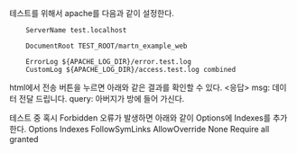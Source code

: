 테스트를 위해서 apache를 다음과 같이 설정한다.

        ServerName test.localhost

        DocumentRoot TEST_ROOT/martn_example_web

        ErrorLog ${APACHE_LOG_DIR}/error.test.log
        CustomLog ${APACHE_LOG_DIR}/access.test.log combined

html에서 전송 버튼을 누르면 아래와 같은 결과를 확인할 수 있다.
    <응답>
    msg: 데이터 전달 드립니다.
    query: 아버지가 방에 들어 가신다.

테스트 중 혹시 Forbidden 오류가 발생하면 아래와 같이 Options에 Indexes를 추가한다.
    <Directory />
        Options Indexes FollowSymLinks
        AllowOverride None
        Require all granted
    </Directory>
